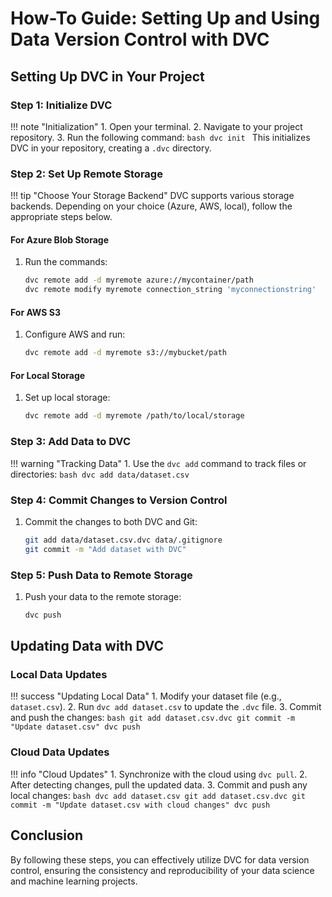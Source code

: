 # How-To Guide: Setting Up and Using Data Version Control with DVC

## Setting Up DVC in Your Project

### Step 1: Initialize DVC

!!! note "Initialization"
    1. Open your terminal.
    2. Navigate to your project repository.
    3. Run the following command:
       ```bash
       dvc init
       ```
       This initializes DVC in your repository, creating a `.dvc` directory.

### Step 2: Set Up Remote Storage

!!! tip "Choose Your Storage Backend"
    DVC supports various storage backends. Depending on your choice (Azure, AWS, local), follow the appropriate steps below.

#### For Azure Blob Storage

1. Run the commands:
   ```bash
   dvc remote add -d myremote azure://mycontainer/path
   dvc remote modify myremote connection_string 'myconnectionstring'
   ```

#### For AWS S3

1. Configure AWS and run:
   ```bash
   dvc remote add -d myremote s3://mybucket/path
   ```

#### For Local Storage

1. Set up local storage:
   ```bash
   dvc remote add -d myremote /path/to/local/storage
   ```

### Step 3: Add Data to DVC

!!! warning "Tracking Data"
    1. Use the `dvc add` command to track files or directories:
       ```bash
       dvc add data/dataset.csv
       ```

### Step 4: Commit Changes to Version Control

1. Commit the changes to both DVC and Git:
   ```bash
   git add data/dataset.csv.dvc data/.gitignore
   git commit -m "Add dataset with DVC"
   ```

### Step 5: Push Data to Remote Storage

1. Push your data to the remote storage:
   ```bash
   dvc push
   ```

## Updating Data with DVC

### Local Data Updates

!!! success "Updating Local Data"
    1. Modify your dataset file (e.g., `dataset.csv`).
    2. Run `dvc add dataset.csv` to update the `.dvc` file.
    3. Commit and push the changes:
       ```bash
       git add dataset.csv.dvc
       git commit -m "Update dataset.csv"
       dvc push
       ```

### Cloud Data Updates

!!! info "Cloud Updates"
    1. Synchronize with the cloud using `dvc pull`.
    2. After detecting changes, pull the updated data.
    3. Commit and push any local changes:
       ```bash
       dvc add dataset.csv
       git add dataset.csv.dvc
       git commit -m "Update dataset.csv with cloud changes"
       dvc push
       ```

## Conclusion

By following these steps, you can effectively utilize DVC for data
version control, ensuring the consistency and reproducibility of your
data science and machine learning projects.